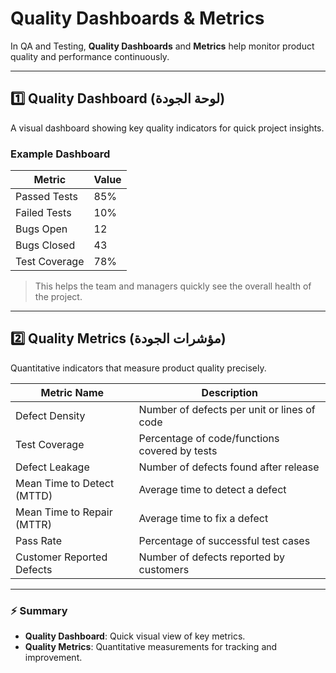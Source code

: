 # Quality Dashboards & Metrics

In QA and Testing, **Quality Dashboards** and **Metrics** help monitor product quality and performance continuously.

---

## 1️⃣ Quality Dashboard (لوحة الجودة)
A visual dashboard showing key quality indicators for quick project insights.  

### Example Dashboard

| Metric             | Value  |
|-------------------|--------|
| Passed Tests       | 85%    |
| Failed Tests       | 10%    |
| Bugs Open          | 12     |
| Bugs Closed        | 43     |
| Test Coverage      | 78%    |

> This helps the team and managers quickly see the overall health of the project.

---

## 2️⃣ Quality Metrics (مؤشرات الجودة)
Quantitative indicators that measure product quality precisely.

| Metric Name                  | Description                                    |
|-------------------------------|-----------------------------------------------|
| Defect Density                | Number of defects per unit or lines of code   |
| Test Coverage                 | Percentage of code/functions covered by tests|
| Defect Leakage                | Number of defects found after release        |
| Mean Time to Detect (MTTD)    | Average time to detect a defect              |
| Mean Time to Repair (MTTR)    | Average time to fix a defect                 |
| Pass Rate                     | Percentage of successful test cases          |
| Customer Reported Defects     | Number of defects reported by customers     |

---

### ⚡ Summary
- **Quality Dashboard**: Quick visual view of key metrics.  
- **Quality Metrics**: Quantitative measurements for tracking and improvement.

